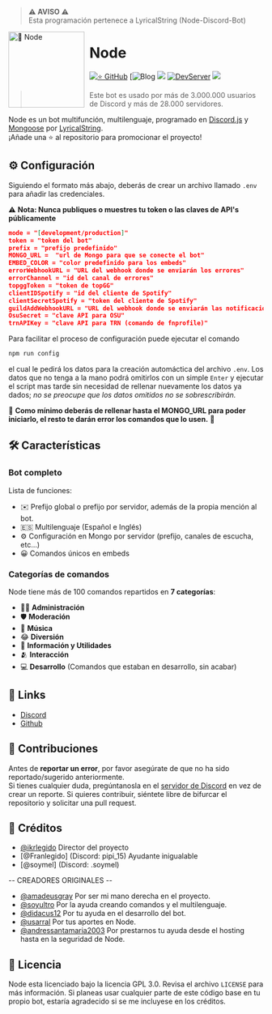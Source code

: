 > **⚠ AVISO ⚠**  
> Esta programación pertenece a LyricalString (Node-Discord-Bot)
<img width="150" height="150" align="left" style="float: left; margin: 0 10px 0 0;" alt="🤖 Node" src="https://i.goopics.net/52j27r.jpg">

# Node

[![⭐ GitHub](https://img.shields.io/github/stars/LyricalString/Node-Discord-Bot.svg?style=social&label=Stars&style=flat)](https://github.com/LyricalString/Node-Discord-Bot/stargazers) 
[![Blog](https://ikrlegidoplus.com)
[![](https://img.shields.io/badge/discord.js-v13.12.0-blue.svg?logo=npm)](https://github.com/discordjs)
[![DevServer](https://discordapp.com/api/guilds/834440041010561074/widget.png?style=shield)](https://discord.gg/SbsFVV5dNG)
[![](https://img.shields.io/github/languages/top/LyricalString/Node-Discord-Bot)]()

> Este bot es usado por más de 3.000.000 usuarios de Discord y más de 28.000 servidores.

Node es un bot multifunción, multilenguaje, programado en [Discord.js](https://discord.js.org) y [Mongoose](https://mongoosejs.com/docs/api.html) por [LyricalString](https://github.com/LyricalString/Node-Discord-Bot).  
¡Añade una ⭐ al repositorio para promocionar el proyecto!


## ⚙️ Configuración

Siguiendo el formato más abajo, deberás de crear un archivo llamado `.env` para añadir las credenciales.

⚠️ **Nota: Nunca publiques o muestres tu token o las claves de API's públicamente**

```json
mode = "[development/production]"
token = "token del bot"
prefix = "prefijo predefinido"
MONGO_URL =  "url de Mongo para que se conecte el bot"
EMBED_COLOR = "color predefinido para los embeds"
errorWebhookURL = "URL del webhook donde se enviarán los errores"
errorChannel = "id del canal de errores"
topggToken = "token de topGG"
clientIDSpotify = "id del cliente de Spotify"
clientSecretSpotify = "token del cliente de Spotify"
guildAddWebhookURL = "URL del webhook donde se enviarán las notificaciones para nuevos servidores"
OsuSecret = "clave API para OSU"
trnAPIKey = "clave API para TRN (comando de fnprofile)"
```

Para facilitar el proceso de configuración puede ejecutar el comando

```cmd
npm run config
```

el cual le pedirá los datos para la creación automáctica del archivo `.env`. Los datos que no tenga a la mano podrá omitirlos con un simple `Enter` y ejecutar el script mas tarde sin necesidad de rellenar nuevamente los datos ya dados; _no se preocupe que los datos omitidos no se sobrescribirán._

🚨 **Como mínimo deberás de rellenar hasta el MONGO_URL para poder iniciarlo, el resto te darán error los comandos que lo usen.** 🚨

## 🛠️ Características

### Bot completo

Lista de funciones:

-   ✉️ Prefijo global o prefijo por servidor, además de la propia mención al bot.
-   🇪🇸 Multilenguaje (Español e Inglés)
-   ⚙️ Configuración en Mongo por servidor (prefijo, canales de escucha, etc...)
-   😀 Comandos únicos en embeds

### Categorías de comandos

Node tiene más de 100 comandos repartidos en **7 categorías**:

-   👩‍💼 **Administración**
-   🛡 **Moderación**
-   🎵 **Música**
-   😂 **Diversión**
-   🚩 **Información y Utilidades**
-   🫂 **Interacción**
-   💻 **Desarrollo** (Comandos que estaban en desarrollo, sin acabar)

## 📎 Links

-   [Discord](https://discord.gg/smZ4uXZdN9)
-   [Github](https://github.com/LyricalString)

## 🤝 Contribuciones

Antes de **reportar un error**, por favor asegúrate de que no ha sido reportado/sugerido anteriormente.  
Si tienes cualquier duda, pregúntanosla en el [servidor de Discord](https://discord.me/mcZeusRP) en vez de crear un reporte.
Si quieres contribuir, siéntete libre de bifurcar el repositorio y solicitar una pull request.

## 📝 Créditos
- [@ikrlegido](https://github.com/IkrlegidO) Director del proyecto
- [@Franlegido] (Discord: pipi_15) Ayudante inigualable
- [@soymel] (Discord: .soymel)

-- CREADORES ORIGINALES --
-   [@amadeusgray](https://github.com/amadeusgray) Por ser mi mano derecha en el proyecto.
-   [@soyultro](https://github.com/SoyUltro) Por la ayuda creando comandos y el multilenguaje.
-   [@didacus12](https://github.com/Didacus12) Por tu ayuda en el desarrollo del bot.
-   [@usarral](https://github.com/usarral) Por tus aportes en Node.
-   [@andressantamaria2003](https://github.com/andressantamaria2003) Por prestarnos tu ayuda desde el hosting hasta en la seguridad de Node.

## 📜 Licencia

Node esta licenciado bajo la licencia GPL 3.0. Revisa el archivo `LICENSE` para más información. Si planeas usar cualquier parte de este código base en tu propio bot, estaría agradecido si se me incluyese en los créditos.

